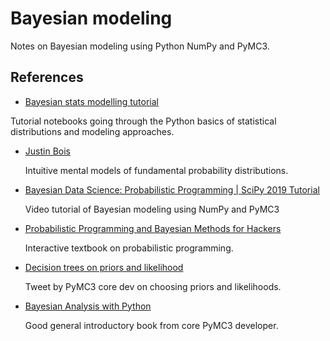 # Bayesian modeling

Notes on Bayesian modeling using Python NumPy and PyMC3.

## References

 - [Bayesian stats modelling tutorial](https://github.com/ericmjl/bayesian-stats-modelling-tutorial.git)

  Tutorial notebooks going through the Python basics of statistical
  distributions and modeling approaches.

- [Justin Bois](http://bois.caltech.edu/)

  Intuitive mental models of fundamental probability distributions.

- [Bayesian Data Science: Probabilistic Programming | SciPy 2019 Tutorial](https://www.youtube.com/watch?v=2wvt6GPZl1U&t=5440s)

  Video tutorial of Bayesian modeling using NumPy and PyMC3

- [Probabilistic Programming and Bayesian Methods for Hackers](https://github.com/CamDavidsonPilon/Probabilistic-Programming-and-Bayesian-Methods-for-Hackers)
  
  Interactive textbook on probabilistic programming.

- [Decision trees on priors and likelihood](https://twitter.com/twiecki/status/1419643718110437378)

  Tweet by PyMC3 core dev on choosing priors and likelihoods.

- [Bayesian Analysis with Python](https://github.com/aloctavodia/BAP)

  Good general introductory book from core PyMC3 developer.
